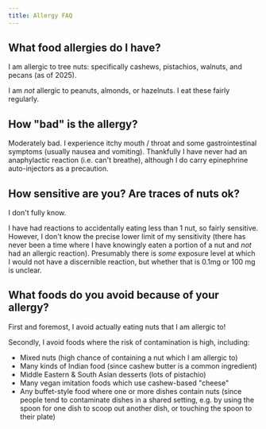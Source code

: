 ```yaml
---
title: Allergy FAQ
---
```


## What food allergies do I have?

I am allergic to tree nuts: specifically cashews, pistachios, walnuts, and
pecans (as of 2025).

I am *not* allergic to peanuts, almonds, or hazelnuts. I eat these fairly
regularly.


## How "bad" is the allergy?

Moderately bad. I experience itchy mouth / throat and some gastrointestinal
symptoms (usually nausea and vomiting). Thankfully I have never had an
anaphylactic reaction (i.e. can't breathe), although I do carry epinephrine
auto-injectors as a precaution.

## How sensitive are you? Are traces of nuts ok?

I don't fully know.

I have had reactions to accidentally eating less than 1 nut, so fairly
sensitive. However, I don't know the precise lower limit of my sensitivity
(there has never been a time where I have knowingly eaten a portion of a nut
and _not_ had an allergic reaction). Presumably there is _some_ exposure level
at which I would not have a discernible reaction, but whether that is 0.1mg or
100 mg is unclear.

## What foods do you avoid because of your allergy?

First and foremost, I avoid actually eating nuts that I am allergic to!

Secondly, I avoid foods where the risk of contamination is high, including:

- Mixed nuts (high chance of containing a nut which I am allergic to)
- Many kinds of Indian food (since cashew butter is a common ingredient)
- Middle Eastern & South Asian desserts (lots of pistachio)
- Many vegan imitation foods which use cashew-based "cheese"
- Any buffet-style food where one or more dishes contain nuts (since people
  tend to contaminate dishes in a shared setting, e.g. by using the spoon for
  one dish to scoop out another dish, or touching the spoon to their plate)

